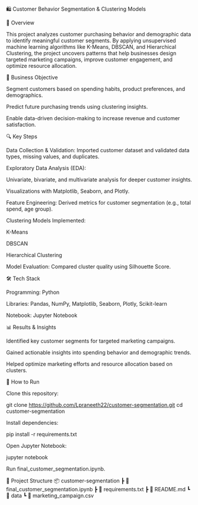 🛍️ Customer Behavior Segmentation & Clustering Models

📌 Overview

This project analyzes customer purchasing behavior and demographic data to identify meaningful customer segments. By applying unsupervised machine learning algorithms like K-Means, DBSCAN, and Hierarchical Clustering, the project uncovers patterns that help businesses design targeted marketing campaigns, improve customer engagement, and optimize resource allocation.

🎯 Business Objective

Segment customers based on spending habits, product preferences, and demographics.

Predict future purchasing trends using clustering insights.

Enable data-driven decision-making to increase revenue and customer satisfaction.

🔍 Key Steps

Data Collection & Validation: Imported customer dataset and validated data types, missing values, and duplicates.

Exploratory Data Analysis (EDA):

Univariate, bivariate, and multivariate analysis for deeper customer insights.

Visualizations with Matplotlib, Seaborn, and Plotly.

Feature Engineering: Derived metrics for customer segmentation (e.g., total spend, age group).

Clustering Models Implemented:

K-Means

DBSCAN

Hierarchical Clustering

Model Evaluation: Compared cluster quality using Silhouette Score.

🛠️ Tech Stack

Programming: Python

Libraries: Pandas, NumPy, Matplotlib, Seaborn, Plotly, Scikit-learn

Notebook: Jupyter Notebook

📊 Results & Insights

Identified key customer segments for targeted marketing campaigns.

Gained actionable insights into spending behavior and demographic trends.

Helped optimize marketing efforts and resource allocation based on clusters.

🚀 How to Run

Clone this repository:

git clone https://github.com/Lpraneeth22/customer-segmentation.git
cd customer-segmentation


Install dependencies:

pip install -r requirements.txt


Open Jupyter Notebook:

jupyter notebook


Run final_customer_segmentation.ipynb.

📂 Project Structure
📦 customer-segmentation
 ┣ 📜 final_customer_segmentation.ipynb
 ┣ 📜 requirements.txt
 ┣ 📜 README.md
 ┗ 📂 data
     ┗ 📜 marketing_campaign.csv

